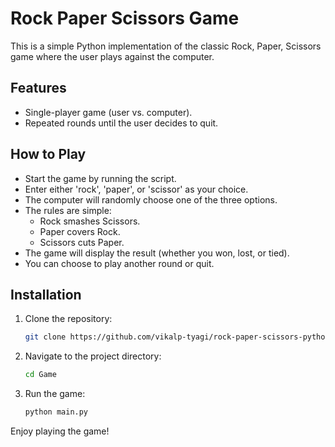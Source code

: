 # Rock Paper Scissors Game

This is a simple Python implementation of the classic Rock, Paper, Scissors game where the user plays against the computer.

## Features

- Single-player game (user vs. computer).
- Repeated rounds until the user decides to quit.

## How to Play

- Start the game by running the script.
- Enter either 'rock', 'paper', or 'scissor' as your choice.
- The computer will randomly choose one of the three options.
- The rules are simple:
  - Rock smashes Scissors.
  - Paper covers Rock.
  - Scissors cuts Paper.
- The game will display the result (whether you won, lost, or tied).
- You can choose to play another round or quit.

## Installation

1. Clone the repository:
    ```bash
    git clone https://github.com/vikalp-tyagi/rock-paper-scissors-python.git
    ```

2. Navigate to the project directory:
    ```bash
    cd Game
    ```

3. Run the game:
    ```bash
    python main.py
    ```

Enjoy playing the game!
